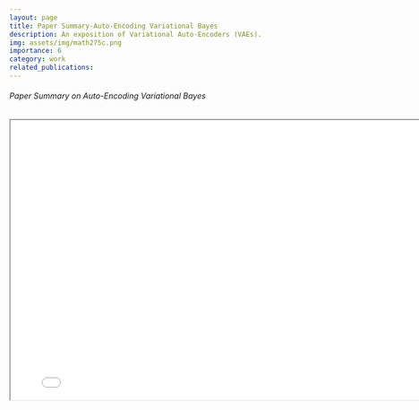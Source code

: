 ```yaml
---
layout: page
title: Paper Summary-Auto-Encoding Variational Bayes
description: An exposition of Variational Auto-Encoders (VAEs).
img: assets/img/math275c.png
importance: 6
category: work
related_publications: 
---
```


<!-- Every project has a beautiful feature showcase page.
It's easy to include images in a flexible 3-column grid format.
Make your photos 1/3, 2/3, or full width.

To give your project a background in the portfolio page, just add the img tag to the front matter like so:

    ---
    layout: page
    title: project
    description: a project with a background image
    img: /assets/img/12.jpg
    --- -->
<div class="caption">
    <body>
    <center>
        <!-- <h1 style="color: DodgerBlue">Macroeconomic Asset Divergence Model</h1> -->
        <h6 align="left">Paper Summary on Auto-Encoding Variational Bayes</h6>
        <iframe src="../Math_275C_Auto_Encoding_Variational_Bayes.pdf" 
                width="800"
                height="500">
        </iframe>
    </center>
</body>
</div>

